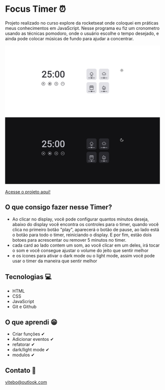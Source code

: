 # Focus Timer ⏰

Projeto realizado no curso explore da rocketseat onde coloquei em práticas meus conhecimentos em JavaScript.
Nesse programa eu fiz um cronometro usando as técnicas pomodoro, onde o usuário escolhe o tempo desejado, e ainda pode colocar músicas de fundo para ajudar a concentrar.

![preview](./.github/preview-lightmode.png) 
![preview](./.github/preview-darkmode.png)

[Acesse o projeto aqui!](https://gabriel-vitebo.github.io/focus-timmer/)

## O que consigo fazer nesse Timer?
 - Ao clicar no display, você pode configurar quantos minutos deseja, abaixo do display você encontra os controles para o timer, quando você clica no primeiro botão "play", aparecerá o botão de pause, ao lado está o botão para todo o timer, reiniciando o display. E por fim, estão dois botoes para acrescentar ou remover 5 minutos no timer.
- cada card ao lado contem um som, ao você clicar em um deles, irá tocar o som e você consegue ajustar o volume do jeito que sentir melhor
- e os ícones para ativar o dark mode ou o light mode, assim você pode usar o timer da maneira que sentir melhor


## Tecnologias 💻
- HTML 
- CSS
- JavaScript
- Git e Github

## O que aprendi 😁

- Criar funções ✔
- Adicionar eventos ✔
- refatorar ✔
- dark/light mode ✔
- modulos ✔

## Contato 💌

vitebo@outlook.com 